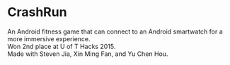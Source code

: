 # CrashRun
An Android fitness game that can connect to an Android smartwatch for a more immersive experience.<br />
Won 2nd place at U of T Hacks 2015.<br />
Made with Steven Jia, Xin Ming Fan, and Yu Chen Hou.
